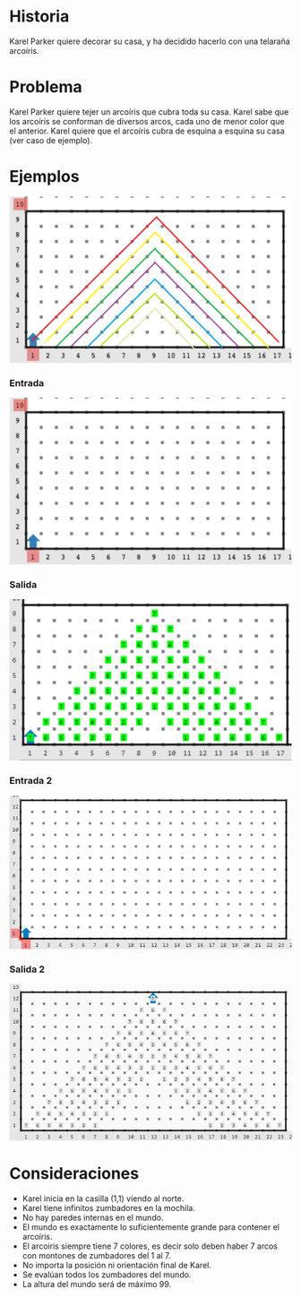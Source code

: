 # Historia

Karel Parker quiere decorar su casa, y ha decidido hacerlo con una telaraña arcoíris.

# Problema

Karel Parker quiere tejer un arcoíris que cubra toda su casa. Karel sabe que los arcoíris se conforman de diversos arcos, cada uno de menor color que el anterior. Karel quiere que el arcoíris cubra de esquina a esquina su casa (ver caso de ejemplo).

# Ejemplos

![Ejemplo](ejemplo1.png)

### Entrada

![Entrada1](entrada1.png)

### Salida

![Salida1](salida1.png)

### Entrada 2

![Entrada1](entrada2.png)

### Salida 2

![Salida1](salida2.png)

# Consideraciones

- Karel inicia en la casilla (1,1) viendo al norte.
- Karel tiene infinitos zumbadores en la mochila.
- No hay paredes internas en el mundo.
- El mundo es exactamente lo suficientemente grande para contener el arcoíris.
- El arcoiris siempre tiene 7 colores, es decir solo deben haber 7 arcos con montones de zumbadores del 1 al 7.
- No importa la posición ni orientación final de Karel.
- Se evalúan todos los zumbadores del mundo.
- La altura del mundo será de máximo 99.
